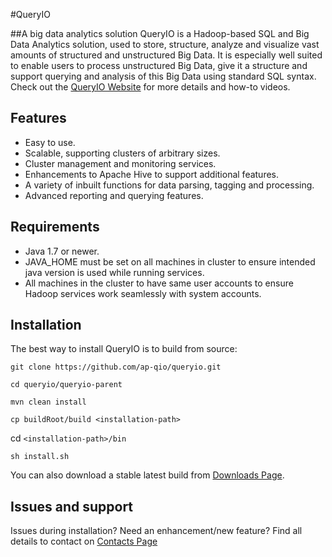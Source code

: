 #QueryIO

##A big data analytics solution
QueryIO is a Hadoop-based SQL and Big Data Analytics solution, used to store, structure, analyze and visualize vast amounts of structured and unstructured Big Data. It is especially well suited to enable users to process unstructured Big Data,	give it a structure and support querying and analysis of this Big Data using standard SQL syntax.
Check out the [QueryIO Website](http://queryio.com/) for more details and how-to videos.

## Features

* Easy to use.
* Scalable, supporting clusters of arbitrary sizes.
* Cluster management and monitoring services.
* Enhancements to Apache Hive to support additional features.
* A variety of inbuilt functions for data parsing, tagging and processing.
* Advanced reporting and querying features.

## Requirements

* Java 1.7 or newer.
* JAVA_HOME must be set on all machines in cluster to ensure intended java version is used while running services.
* All machines in the cluster to have same user accounts to ensure Hadoop services work seamlessly with system accounts.

## Installation

The best way to install QueryIO is to build from source:

`git clone https://github.com/ap-qio/queryio.git`

`cd queryio/queryio-parent`

`mvn clean install`

`cp buildRoot/build <installation-path>`

cd `<installation-path>/bin`

`sh install.sh`

You can also download a stable latest build from [Downloads Page](http://queryio.com/download/big-data-analytics-download.php).

## Issues and support

Issues during installation? Need an enhancement/new feature? Find all details to contact on [Contacts Page](http://queryio.com/company/contact-us.html)

